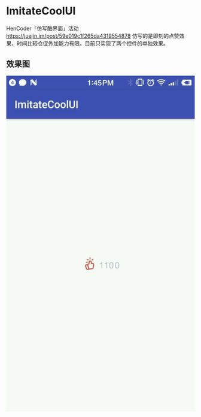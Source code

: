 # ImitateCoolUI
HenCoder「仿写酷界面」活动 https://juejin.im/post/59e019c1f265da4319554878
仿写的是即刻的点赞效果，时间比较仓促外加能力有限。目前只实现了两个控件的单独效果。

## 效果图
![](./screenshots/Gif_20171017_134610.gif)
